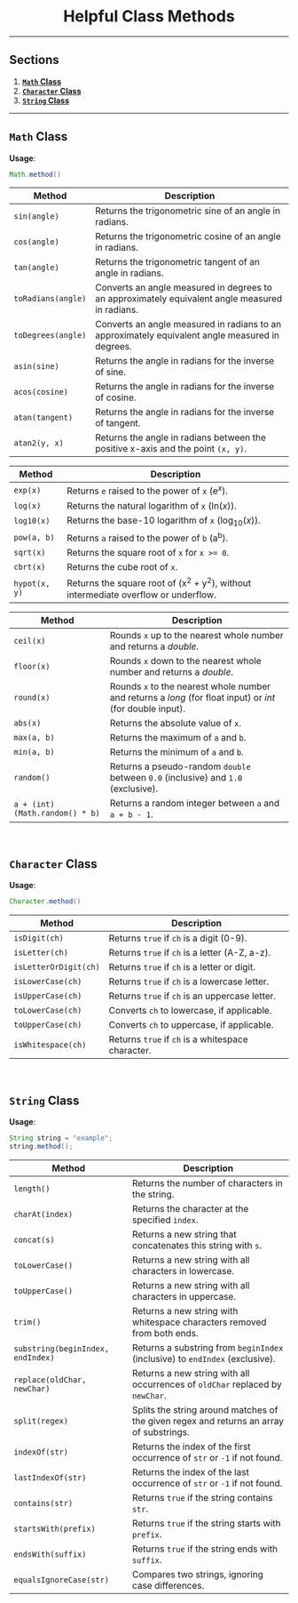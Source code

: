 <h1 align=center>Helpful Class Methods</h1>

---

## Sections

1. [**`Math` Class**](#1)
2. [**`Character` Class**](#2)
3. [**`String` Class**](#3)

---

<a id="1"></a>

## `Math` Class

**Usage**:

```java
Math.method()
```

| Method | Description |
|-|-|
| `sin(angle)` | Returns the trigonometric sine of an angle in radians. |
| `cos(angle)` | Returns the trigonometric cosine of an angle in radians. |
| `tan(angle)` | Returns the trigonometric tangent of an angle in radians. |
| `toRadians(angle)` | Converts an angle measured in degrees to an approximately equivalent angle measured in radians. |
| `toDegrees(angle)` | Converts an angle measured in radians to an approximately equivalent angle measured in degrees. |
| `asin(sine)` | Returns the angle in radians for the inverse of sine. |
| `acos(cosine)` | Returns the angle in radians for the inverse of cosine. |
| `atan(tangent)` | Returns the angle in radians for the inverse of tangent. |
| `atan2(y, x)` | Returns the angle in radians between the positive x-axis and the point `(x, y)`. |

| Method | Description |
|-|-|
| `exp(x)` | Returns `e` raised to the power of `x` (e<sup>_x_</sup>). |
| `log(x)` | Returns the natural logarithm of `x` (ln(_x_)). |
| `log10(x)` | Returns the base-10 logarithm of `x` (log<sub>10</sub>(_x_)). |
| `pow(a, b)` | Returns `a` raised to the power of `b` (a<sup>b</sup>). |
| `sqrt(x)` | Returns the square root of `x` for `x >= 0`. |
| `cbrt(x)` | Returns the cube root of `x`. |
| `hypot(x, y)` | Returns the square root of (x<sup>2</sup> + y<sup>2</sup>), without intermediate overflow or underflow. |

| Method | Description |
|-|-|
| `ceil(x)` | Rounds `x` up to the nearest whole number and returns a _double_. |
| `floor(x)` | Rounds `x` down to the nearest whole number and returns a _double_. |
| `round(x)` | Rounds `x` to the nearest whole number and returns a _long_ (for float input) or _int_ (for double input). |
| `abs(x)` | Returns the absolute value of `x`. |
| `max(a, b)` | Returns the maximum of `a` and `b`. |
| `min(a, b)` | Returns the minimum of `a` and `b`. |
| `random()` | Returns a pseudo-random `double` between `0.0` (inclusive) and `1.0` (exclusive). |
| `a + (int) (Math.random() * b)` | Returns a random integer between `a` and `a + b - 1`. |

<br>

<a id="2"></a>

## `Character` Class

**Usage**:

```java
Character.method()
```

| Method | Description |
|-|-|
| `isDigit(ch)` | Returns `true` if `ch` is a digit (0-9). |
| `isLetter(ch)` | Returns `true` if `ch` is a letter (A-Z, a-z). |
| `isLetterOrDigit(ch)` | Returns `true` if `ch` is a letter or digit. |
| `isLowerCase(ch)` | Returns `true` if `ch` is a lowercase letter. |
| `isUpperCase(ch)` | Returns `true` if `ch` is an uppercase letter. |
| `toLowerCase(ch)` | Converts `ch` to lowercase, if applicable. |
| `toUpperCase(ch)` | Converts `ch` to uppercase, if applicable. |
| `isWhitespace(ch)` | Returns `true` if `ch` is a whitespace character. |

<br>

<a id="3"></a>

## `String` Class

**Usage**:

```java
String string = "example";
string.method();
```

| Method | Description |
|-|-|
| `length()` | Returns the number of characters in the string. |
| `charAt(index)` | Returns the character at the specified `index`. |
| `concat(s)` | Returns a new string that concatenates this string with `s`. |
| `toLowerCase()` | Returns a new string with all characters in lowercase. |
| `toUpperCase()` | Returns a new string with all characters in uppercase. |
| `trim()` | Returns a new string with whitespace characters removed from both ends. |
| `substring(beginIndex, endIndex)` | Returns a substring from `beginIndex` (inclusive) to `endIndex` (exclusive). |
| `replace(oldChar, newChar)` | Returns a new string with all occurrences of `oldChar` replaced by `newChar`. |
| `split(regex)` | Splits the string around matches of the given regex and returns an array of substrings. |
| `indexOf(str)` | Returns the index of the first occurrence of `str` or `-1` if not found. |
| `lastIndexOf(str)` | Returns the index of the last occurrence of `str` or `-1` if not found. |
| `contains(str)` | Returns `true` if the string contains `str`. |
| `startsWith(prefix)` | Returns `true` if the string starts with `prefix`. |
| `endsWith(suffix)` | Returns `true` if the string ends with `suffix`. |
| `equalsIgnoreCase(str)` | Compares two strings, ignoring case differences. |

<!-- ---

### `Arrays` Class

**Usage**:

```java
import java.util.Arrays;
Arrays.method();
```

| Method | Description |
|-|-|
| `sort(array)` | Sorts the array in ascending order. |
| `binarySearch(array, key)` | Returns the index of `key` in a sorted array, or `-1` if not found. |
| `fill(array, value)` | Fills the array with the specified `value`. |
| `copyOf(array, newLength)` | Returns a new array with a specified length, copying elements from the original. |
| `copyOfRange(array, from, to)` | Returns a new array that is a copy from `from` (inclusive) to `to` (exclusive). |
| `toString(array)` | Returns a string representation of the array. |

---

### `ArrayList` Class

**Usage**:

```java
import java.util.ArrayList;
ArrayList<Type> list = new ArrayList<>();
list.method();
```

| Method | Description |
|-|-|
| `add(element)` | Adds `element` to the end of the list. |
| `add(index, element)` | Inserts `element` at the specified `index`. |
| `get(index)` | Returns the element at `index`. |
| `set(index, element)` | Replaces the element at `index` with `element`. |
| `remove(index)` | Removes the element at `index`. |
| `size()` | Returns the number of elements in the list. |
| `clear()` | Removes all elements from the list. |
| `contains(element)` | Returns `true` if the list contains `element`. |
| `indexOf(element)` | Returns the index of `element` or `-1` if not found. | -->